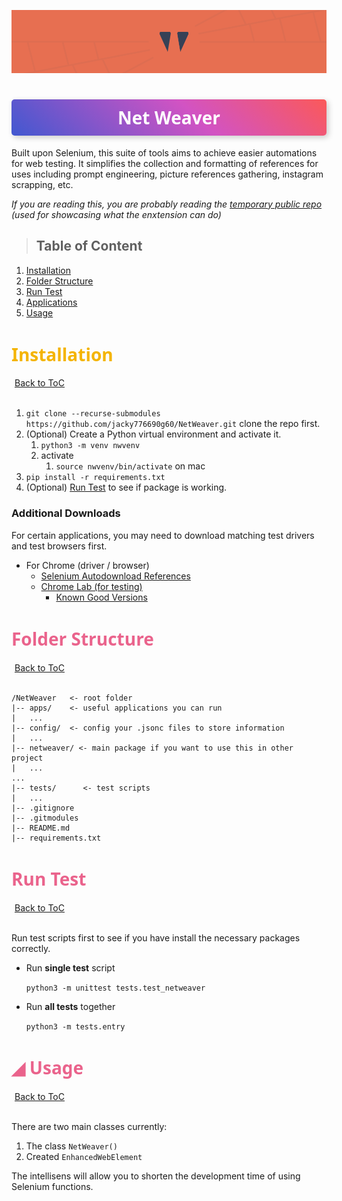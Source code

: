 ![cover](samples/cover.png)

<h1 style="color: white; background: linear-gradient(43deg, #4158D0 0%, #d253c3 58%, #FB5959 100%); text-align: center; padding: 10px; box-shadow: 3px 3px 10px rgba(0,0,0,0.2); font-family: 'Segoe UI', Tahoma, Geneva, Verdana, sans-serif; border-radius: 5px; text-transform: capitalize;">
  Net Weaver
</h1>

Built upon Selenium, this suite of tools aims to achieve easier automations for web testing. It simplifies the collection and formatting of references for uses including prompt engineering, picture references gathering, instagram scrapping, etc.

*If you are reading this, you are probably reading the <a href="https://github.com/jacky776690g60/NetWeaver" target="_blank">temporary public repo</a> (used for showcasing what the enxtension can do)*

> <h2 id='toc0'>Table of Content</h2>

1. <a href='#install'>Installation</a>
2. <a href='#folder_structure'>Folder Structure</a>
3. <a href='#run_test'>Run Test</a>
4. [Applications](apps/README.md)
5. <a href='#usage'>Usage</a>

<h1 id="install" style="font-weight: 600; text-transform: capitalize; font-family: 'Segoe UI', Tahoma, Geneva, Verdana, sans-serif; color: #F4B400;">Installation</h1>
<a href='#toc0' style='background: #toc000; margin:0 auto; padding: 5px; border-radius: 5px;'>Back to ToC</a><br><br>

1. `git clone --recurse-submodules https://github.com/jacky776690g60/NetWeaver.git` clone the repo first.
2. (Optional) Create a Python virtual environment and activate it.
   1. `python3 -m venv nwvenv`
   2. activate
      1. `source nwvenv/bin/activate` on mac
3. `pip install -r requirements.txt`
4. (Optional) <a href='#run_test'>Run Test</a> to see if package is working.

### **Additional Downloads**

For certain applications, you may need to download matching test drivers and test browsers first. 

- For Chrome (driver / browser)
   - <a href='https://chromedriver.storage.googleapis.com/'>Selenium Autodownload References</a>
   - <a href='https://googlechromelabs.github.io/chrome-for-testing/'>Chrome Lab (for testing)</a>
     - <a href='https://googlechromelabs.github.io/chrome-for-testing/known-good-versions-with-downloads.json'>Known Good Versions</a>

<h1 id="folder_structure" style="font-weight: 600; text-transform: capitalize; font-family: 'Segoe UI', Tahoma, Geneva, Verdana, sans-serif; color: #EA638C;">Folder Structure</h1>
<a href='#toc0' style='background: #toc000; margin:0 auto; padding: 5px; border-radius: 5px;'>Back to ToC</a><br><br>

```
/NetWeaver   <- root folder
|-- apps/    <- useful applications you can run
|   ...
|-- config/  <- config your .jsonc files to store information
|   ...
|-- netweaver/ <- main package if you want to use this in other project
|   ...
...
|-- tests/      <- test scripts
|   ...
|-- .gitignore
|-- .gitmodules
|-- README.md
|-- requirements.txt
```


<h1 id="run_test" style="font-weight: 600; text-transform: capitalize; font-family: 'Segoe UI', Tahoma, Geneva, Verdana, sans-serif; color: #EA638C;">Run Test</h1>
<a href='#toc0' style='background: #toc000; margin:0 auto; padding: 5px; border-radius: 5px;'>Back to ToC</a><br><br>

Run test scripts first to see if you have install the necessary packages correctly.

- Run **single test** script

  `python3 -m unittest tests.test_netweaver`

- Run **all tests** together

  `python3 -m tests.entry`



<h1 id="usage" style="font-weight: 700; text-transform: capitalize; font-family: 'Segoe UI', Tahoma, Geneva, Verdana, sans-serif; color: #EA638C;">&#9698; Usage</h1>
<a href='#toc0' style='background: #toc000; margin:0 auto; padding: 5px; border-radius: 5px;'>Back to ToC</a><br><br>

There are two main classes currently:
1. The class `NetWeaver()`
2. Created `EnhancedWebElement`

The intellisens will allow you to shorten the development time of using Selenium functions. 